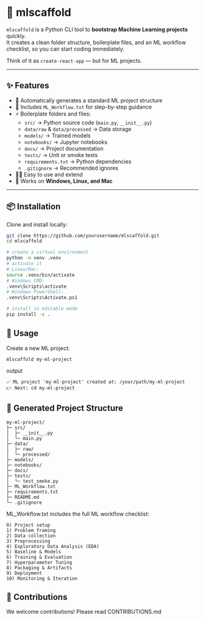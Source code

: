 # 🚀 mlscaffold

`mlscaffold` is a Python CLI tool to **bootstrap Machine Learning projects** quickly.  
It creates a clean folder structure, boilerplate files, and an ML workflow checklist, so you can start coding immediately.

Think of it as `create-react-app` — but for ML projects.

---

## ✨ Features

- 📂 Automatically generates a standard ML project structure
- 📝 Includes `ML_Workflow.txt` for step-by-step guidance
- ⚡ Boilerplate folders and files:
  - `src/` → Python source code (`main.py`, `__init__.py`)
  - `data/raw` & `data/processed` → Data storage
  - `models/` → Trained models
  - `notebooks/` → Jupyter notebooks
  - `docs/` → Project documentation
  - `tests/` → Unit or smoke tests
  - `requirements.txt` → Python dependencies
  - `.gitignore` → Recommended ignores
- 🧑‍💻 Easy to use and extend
- 🔄 Works on **Windows, Linux, and Mac**

---

## 📦 Installation

Clone and install locally:

```bash
git clone https://github.com/yourusername/mlscaffold.git
cd mlscaffold

# create a virtual environment
python -m venv .venv
# activate it
# Linux/Mac:
source .venv/bin/activate
# Windows CMD:
.venv\Scripts\activate
# Windows PowerShell:
.venv\Scripts\Activate.ps1

# install in editable mode
pip install -e .
```
## 🚀 Usage 
Create a new ML project:
```
mlscaffold my-ml-project
```

output
```
✅ ML project 'my-ml-project' created at: /your/path/my-ml-project
👉 Next: cd my-ml-project
```

## 📁 Generated Project Structure

```
my-ml-project/
├─ src/
│  ├─ __init__.py
│  └─ main.py
├─ data/
│  ├─ raw/
│  └─ processed/
├─ models/
├─ notebooks/
├─ docs/
├─ tests/
│  └─ test_smoke.py
├─ ML_Workflow.txt
├─ requirements.txt
├─ README.md
└─ .gitignore
```
ML_Workflow.txt includes the full ML workflow checklist:
```
0) Project setup
1) Problem framing
2) Data collection
3) Preprocessing
4) Exploratory Data Analysis (EDA)
5) Baseline & Models
6) Training & Evaluation
7) Hyperparameter Tuning
8) Packaging & Artifacts
9) Deployment
10) Monitoring & Iteration
```
## 🤝 Contributions
We welcome contributions! Please read CONTRIBUTIONS.md